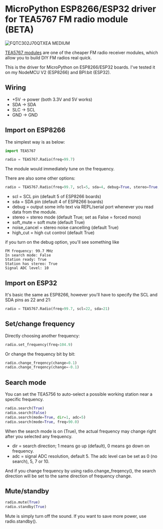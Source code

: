 # MicroPython ESP8266/ESP32 driver for TEA5767 FM radio module (BETA)

![FQTC302J70QTXEA MEDIUM](https://user-images.githubusercontent.com/44191076/64347645-d7d66f00-d026-11e9-87b5-4ae21e6115e9.jpg)

[TEA5767 modules](https://www.sparkfun.com/datasheets/Wireless/General/TEA5767.pdf) are one of the cheaper FM radio receiver modules, which allow you to build DIY FM radios real quick.

This is the driver for MicroPython on ESP8266/ESP32 boards. I've tested it on my NodeMCU V2 (ESP8266) and BPI:bit (ESP32).

## Wiring

* +5V -> power (both 3.3V and 5V works)
* SDA -> SDA
* SLC -> SCL
* GND -> GND

## Import on ESP8266

The simplest way is as below:

```python
import TEA5767

radio = TEA5767.Radio(freq=99.7)
```

The module would immediately tune on the frequency.

There are also some other options:

```python
radio = TEA5767.Radio(freq=99.7, scl=5, sda=4, debug=True, stereo=True, soft_mute=True, noise_cancel=True, high_cut=True)
```

* scl = SCL pin (default 5 of ESP8266 boards)
* sda = SDA pin (default 4 of ESP8266 boards)
* debug = output some info text via REPL/serial port whenever you read data from the module.
* stereo = stereo mode (default True; set as False = forced mono)
* soft_mute = soft mute (default True)
* noise_cancel = stereo noise cancelling (default True)
* high_cut = high cut control (default True)

if you turn on the debug option, you'll see something like

```
FM frequency: 99.7 MHz
In search mode: False
Station ready: True
Station has stereo: True
Signal ADC level: 10
```

## Import on ESP32

It's basic the same as ESP8266, however you'll have to specify the SCL and SDA pins as 22 and 21:

```python
radio = TEA5767.Radio(freq=99.7, scl=22, sda=21)
```
## Set/change frequency

Directly choosing another frequency:

```python
radio.set_frequency(freq=104.9)
```

Or change the frequency bit by bit:

```python
radio.change_freqency(change=0.1)
radio.change_freqency(change=-0.1)
```

## Search mode

You can set the TEA5756 to auto-select a possible working station near a specific frequency.

```python
radio.search(True)
radio.search(False)
radio.search(mode=True, dir=1, adc=5)
radio.search(mode=True, freq=90.0)
```

When the search mode is on (True), the actual frequency may change right after you selected any frequency.

* dir = search direction; 1 means go up (default), 0 means go down on frequency.
* adc = signal ADC resolution, default 5. The adc level can be set as 0 (no search), 5, 7 or 10.

And if you change frequency by using radio.change_freqency(), the search direction will be set to the same direction of frequency change.

## Mute/standby

```python
radio.mute(True)
radio.standby(True)
```

Mute is simply turn off the sound. If you want to save more power, use radio.standby().
